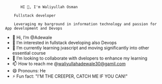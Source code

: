            HI 👋, I'm Waliyullah Osman

        Fullstack developer

        Leveraging my barground in information technology and passion for App development and Devops







- 👋 Hi, I’m @Adewale
- 👀 I’m interested in fullstack developing also Devops
- 🌱 I’m currently learning jvascript and moving significantly into other essential course
- 💞️ I’m looking to collaborate with dvelopers to enhance my learning
- 📫 How to reach me @waliyullahadewale30@gamil.com
- 😄 Pronouns: He
- ⚡ Fun fact:  "I'M THE CREEPER, CATCH ME IF YOU CAN!"

<!---
Adewale-tech/Adewale-tech is a ✨ special ✨ repository because its `README.md` (this file) appears on your GitHub profile.
You can click the Preview link to take a look at your changes.
--->
